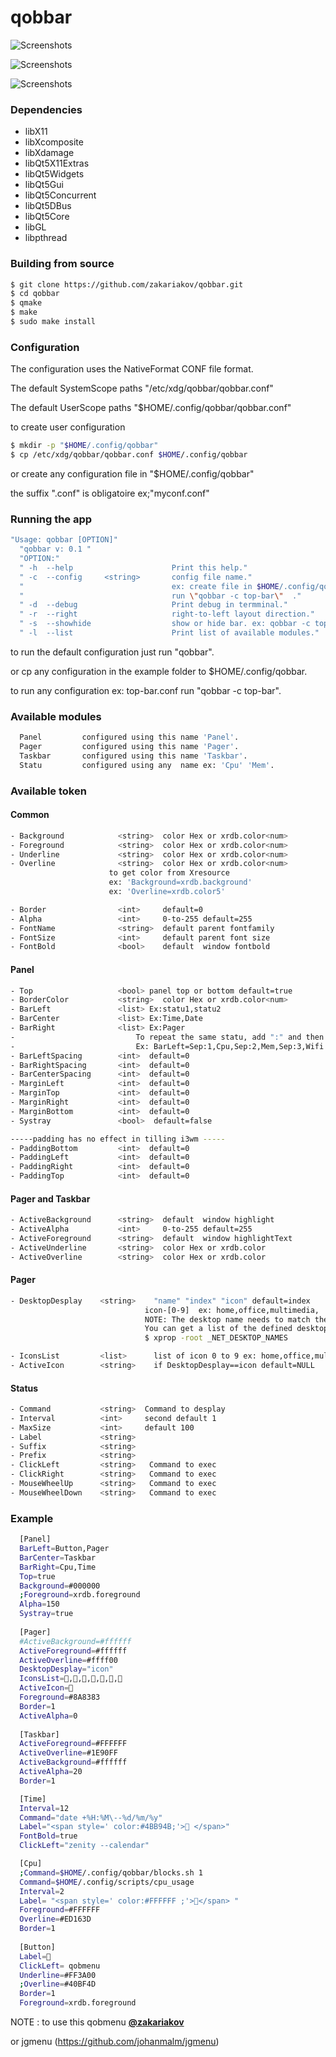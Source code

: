 # qobbar

![Screenshots](https://github.com/zakariakov/qobbar/blob/master/example/qobbar3.jpg)

![Screenshots](https://github.com/zakariakov/qobbar/blob/master/example/qobbar4.png)

![Screenshots](https://github.com/zakariakov/qobbar/blob/master/example/qobbar1.png)


### Dependencies

- libX11
- libXcomposite
- libXdamage
- libQt5X11Extras
- libQt5Widgets
- libQt5Gui
- libQt5Concurrent
- libQt5DBus
- libQt5Core
- libGL
- libpthread


### Building from source


  ~~~ sh
  $ git clone https://github.com/zakariakov/qobbar.git
  $ cd qobbar
  $ qmake
  $ make
  $ sudo make install
  ~~~

### Configuration

 The configuration uses the NativeFormat CONF file format.

 The default SystemScope paths "/etc/xdg/qobbar/qobbar.conf"

 The default UserScope paths "$HOME/.config/qobbar/qobbar.conf" 

 to create user configuration 

  ~~~ sh
  $ mkdir -p "$HOME/.config/qobbar"
  $ cp /etc/xdg/qobbar/qobbar.conf $HOME/.config/qobbar
  ~~~

 or create any configuration file in "$HOME/.config/qobbar" 

 the suffix ".conf" is obligatoire ex;"myconf.conf"

### Running the app

  ~~~ sh
 "Usage: qobbar [OPTION]"
    "qobbar v: 0.1 "
    "OPTION:"
    " -h  --help                      Print this help."
    " -c  --config     <string>       config file name."
    "                                 ex: create file in $HOME/.config/qobbar/top-bar.conf "
    "                                 run \"qobbar -c top-bar\"  ."
    " -d  --debug                     Print debug in termminal."
    " -r  --right                     right-to-left layout direction."
    " -s  --showhide                  show or hide bar. ex: qobbar -c top-bar -s"
    " -l  --list                      Print list of available modules."
  ~~~

to run the default configuration just run "qobbar".

or cp any configuration in the example folder to $HOME/.config/qobbar.

to run any configuration ex: top-bar.conf run "qobbar -c top-bar".

### Available modules

  ~~~ sh
    Panel         configured using this name 'Panel'.
    Pager         configured using this	name 'Pager'.
    Taskbar       configured using this	name 'Taskbar'.
    Statu         configured using any	name ex: 'Cpu' 'Mem'.

  ~~~ 

### Available token                                       

#### Common 

  ~~~ sh
- Background			<string>  color Hex or xrdb.color<num>
- Foreground			<string>  color Hex or xrdb.color<num>
- Underline				<string>  color Hex or xrdb.color<num>
- Overline				<string>  color Hex or xrdb.color<num>
						to get color from Xresource 
						ex: 'Background=xrdb.background'
						ex: 'Overline=xrdb.color5'

- Border				<int>     default=0
- Alpha					<int>     0-to-255 default=255
- FontName				<string>  default parent fontfamily
- FontSize				<int>     default parent font size
- FontBold				<bool>    default  window fontbold
  ~~~

#### Panel 

  ~~~ sh
- Top					<bool> panel top or bottom default=true
- BorderColor			<string>  color Hex or xrdb.color<num>
- BarLeft				<list> Ex:statu1,statu2
- BarCenter				<list> Ex:Time,Date
- BarRight				<list> Ex:Pager
-							To repeat the same statu, add ":" and then a number
-							Ex: BarLeft=Sep:1,Cpu,Sep:2,Mem,Sep:3,Wifi
- BarLeftSpacing		<int>  default=0
- BarRightSpacing		<int>  default=0
- BarCenterSpacing		<int>  default=0
- MarginLeft            <int>  default=0
- MarginTop             <int>  default=0
- MarginRight           <int>  default=0
- MarginBottom          <int>  default=0
- Systray				<bool>  default=false

 -----padding has no effect in tilling i3wm -----
- PaddingBottom         <int>  default=0
- PaddingLeft           <int>  default=0
- PaddingRight          <int>  default=0
- PaddingTop            <int>  default=0

  ~~~


#### Pager and Taskbar

  ~~~ sh
- ActiveBackground      <string>  default  window highlight
- ActiveAlpha 			<int>     0-to-255 default=255
- ActiveForeground		<string>  default  window highlightText
- ActiveUnderline		<string>  color Hex or xrdb.color
- ActiveOverline		<string>  color Hex or xrdb.color
  ~~~

#### Pager 

  ~~~ sh
- DesktopDesplay	<string>   	"name" "index" "icon" default=index
                                icon-[0-9]  ex: home,office,multimedia,
                                NOTE: The desktop name needs to match the name configured by the WM
                                You can get a list of the defined desktops using:
                                $ xprop -root _NET_DESKTOP_NAMES

- IconsList			<list> 		list of icon 0 to 9 ex: home,office,multimedia,...
- ActiveIcon        <string> 	if DesktopDesplay==icon default=NULL
  ~~~

#### Status 

  ~~~ sh
- Command			<string>  Command to desplay
- Interval			<int>     second default 1
- MaxSize			<int>     default 100
- Label				<string>
- Suffix			<string>
- Prefix			<string>
- ClickLeft         <string>   Command to exec
- ClickRight		<string>   Command to exec
- MouseWheelUp		<string>   Command to exec
- MouseWheelDown	<string>   Command to exec
  ~~~


### Example 
  ~~~ sh
	[Panel]
	BarLeft=Button,Pager
	BarCenter=Taskbar
	BarRight=Cpu,Time
	Top=true
	Background=#000000
	;Foreground=xrdb.foreground
	Alpha=150
	Systray=true
	
	[Pager]
	#ActiveBackground=#ffffff
	ActiveForeground=#ffffff
	ActiveOverline=#ffff00
	DesktopDesplay="icon"
	IconsList=,,,,,,
	ActiveIcon=
	Foreground=#8A8383
	Border=1
	ActiveAlpha=0
	
	[Taskbar]
	ActiveForeground=#FFFFFF
	ActiveOverline=#1E90FF
	ActiveBackground=#ffffff
	ActiveAlpha=20
	Border=1

	[Time]
	Interval=12
	Command="date +%H:%M\--%d/%m/%y"
	Label="<span style=' color:#4BB94B;'> </span>"
	FontBold=true
	ClickLeft="zenity --calendar"

	[Cpu]
	;Command=$HOME/.config/qobbar/blocks.sh 1
	Command=$HOME/.config/scripts/cpu_usage
	Interval=2
	Label= "<span style=' color:#FFFFFF ;'></span> "	
	Foreground=#FFFFFF
	Overline=#ED163D
	Border=1
	
	[Button]
	Label=
	ClickLeft= qobmenu
	Underline=#FF3A00
	;Overline=#40BF4D
	Border=1
	Foreground=xrdb.foreground
  ~~~

NOTE : to use this qobmenu [**@zakariakov**](https://github.com/zakariakov/qobmenu)

or jgmenu (https://github.com/johanmalm/jgmenu)


